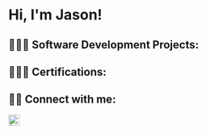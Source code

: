 <h1>Hi, I'm Jason! </h1>

<h2>👨🏿‍💻 Software Development Projects:</h2>

 
<h2>👨🏿‍💻 Certifications:</h2>







<h2> 🤳🏿 Connect with me:</h2>


[<img align="left" alt=" | LinkedIn" width="22px" src="https://cdn.jsdelivr.net/npm/simple-icons@v3/icons/linkedin.svg" />][linkedin]



[linkedin]: https://linkedin.com


